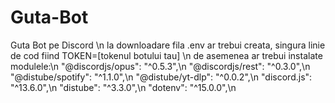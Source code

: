 # Guta-Bot
Guta Bot pe Discord \n
la downloadare fila .env ar trebui creata, singura linie de cod fiind TOKEN=[tokenul botului tau] \n
de asemenea ar trebui instalate modulele:\n
        "@discordjs/opus": "^0.5.3",\n
        "@discordjs/rest": "^0.3.0",\n
        "@distube/spotify": "^1.1.0",\n
        "@distube/yt-dlp": "^0.0.2",\n
        "discord.js": "^13.6.0",\n
        "distube": "^3.3.0",\n
        "dotenv": "^15.0.0",\n
